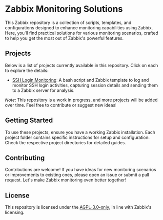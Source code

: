 # Zabbix Monitoring Solutions

This Zabbix repository is a collection of scripts, templates, and configurations designed to enhance monitoring capabilities using Zabbix. Here, you'll find practical solutions for various monitoring scenarios, crafted to help you get the most out of Zabbix's powerful features.

## Projects

Below is a list of projects currently available in this repository. Click on each to explore the details:

- [SSH Login Monitoring](./zabbix-ssh_login_monitoring): A bash script and Zabbix template to log and monitor SSH login activities, capturing session details and sending them to a Zabbix server for analysis.

*Note*: This repository is a work in progress, and more projects will be added over time. Feel free to contribute or suggest new ideas!

## Getting Started

To use these projects, ensure you have a working Zabbix installation. Each project folder contains specific instructions for setup and configuration. Check the respective project directories for detailed guides.

## Contributing

Contributions are welcome! If you have ideas for new monitoring scenarios or improvements to existing ones, please open an issue or submit a pull request. Let's make Zabbix monitoring even better together!

## License

This repository is licensed under the [AGPL-3.0-only](LICENSE), in line with Zabbix's licensing.
